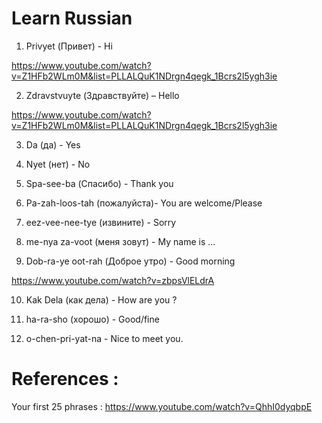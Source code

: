 # Learn Russian

1. Privyet (Привет) - Hi

https://www.youtube.com/watch?v=Z1HFb2WLm0M&list=PLLALQuK1NDrgn4qegk_1Bcrs2l5ygh3ie

2. Zdravstvuyte (Здравствуйте) – Hello 


https://www.youtube.com/watch?v=Z1HFb2WLm0M&list=PLLALQuK1NDrgn4qegk_1Bcrs2l5ygh3ie



3. Da (да) - Yes

4. Nyet (нет) - No

5. Spa-see-ba (Спасибо) - Thank you

6. Pa-zah-loos-tah (пожалуйста)- You are welcome/Please

7. eez-vee-nee-tye (извините) - Sorry

8. me-nya za-voot (меня зовут) - My name is ...

9. Dob-ra-ye oot-rah (Доброе утро) - Good morning

https://www.youtube.com/watch?v=zbpsVlELdrA

10. Kak Dela (как дела) - How are you ?

11. ha-ra-sho (хорошо) - Good/fine

12. o-chen-pri-yat-na - Nice to meet you.

# References :
Your first 25 phrases : https://www.youtube.com/watch?v=QhhI0dyqbpE
